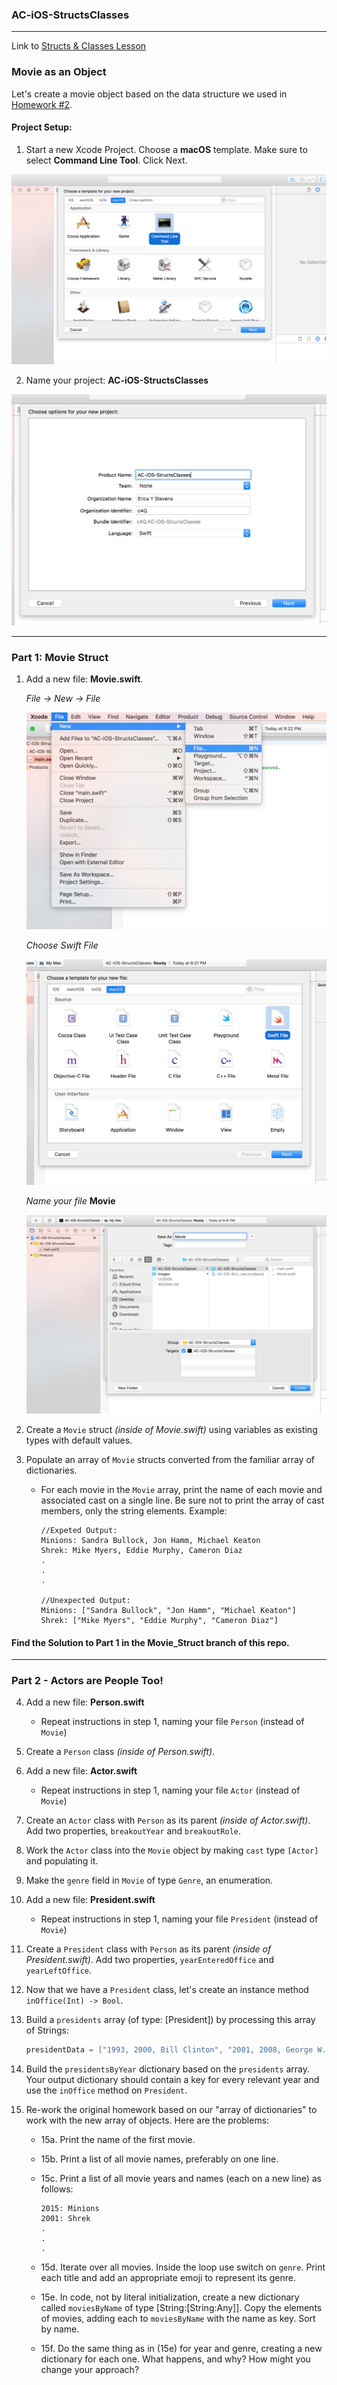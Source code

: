 ### AC-iOS-StructsClasses

---

Link to [Structs & Classes Lesson](https://github.com/C4Q/AC3.2/blob/master/lessons/unit1/structs-and-classes/README.md)

### Movie as an Object

Let's create a movie object based on the data structure we used in [Homework #2](https://github.com/C4Q/AC3.2/blob/master/homework/week-2-homework.playground/Contents.swift). 

#### Project Setup:

1. Start a new Xcode Project.
 Choose a **macOS** template.
 Make sure to select **Command Line Tool**. Click Next.
 
 ![alt text](https://github.com/C4Q/AC-iOS-StructsClasses/blob/solution/images/Screeshot_Command%20Line%20Mac%20Project.png)

2. Name your project: **AC-iOS-StructsClasses**

 ![alt text](https://github.com/C4Q/AC-iOS-StructsClasses/blob/solution/images/Screenshot_Naming%20a%20Project.png)

 ---

### Part 1: Movie Struct

1. Add a new file: **Movie.swift**. 

	*File -> New -> File*

	![alt text](https://github.com/C4Q/AC-iOS-StructsClasses/blob/solution/images/Screenshot_File%20New%20File.png)

	*Choose Swift File*

	![alt text](https://github.com/C4Q/AC-iOS-StructsClasses/blob/solution/images/Screenshot_Choose%20Swift%20Source%20File.png)

	*Name your file* **Movie**

	![alt text](https://github.com/C4Q/AC-iOS-StructsClasses/blob/solution/images/Screenshot_Naming%20A%20Swift%20File.png)

2. Create a `Movie` struct *(inside of Movie.swift)* using variables as existing types with default values.
3. Populate an array of `Movie` structs converted from the familiar array of dictionaries.
 	* For each movie in the `Movie` array, print the name of each movie and associated cast on a single line. Be sure not to print the array of cast members, only the string elements. Example:

 		```
 		//Expeted Output:
 		Minions: Sandra Bullock, Jon Hamm, Michael Keaton
 		Shrek: Mike Myers, Eddie Murphy, Cameron Diaz
 		.
 		.
 		.

 		//Unexpected Output:
 		Minions: ["Sandra Bullock", "Jon Hamm", "Michael Keaton"]
 		Shrek: ["Mike Myers", "Eddie Murphy", "Cameron Diaz"]
 		```

#### Find the Solution to Part 1 in the Movie_Struct branch of this repo.

---

### Part 2 - Actors are People Too!
4. Add a new file: **Person.swift** 
	* Repeat instructions in step 1, naming your file `Person` (instead of `Movie`)
5. Create a `Person` class *(inside of Person.swift)*. 
6. Add a new file: **Actor.swift** 
	* Repeat instructions in step 1, naming your file `Actor` (instead of `Movie`)
7. Create an `Actor` class with `Person` as its parent *(inside of Actor.swift)*. Add two properties, `breakoutYear` and  `breakoutRole`. 
11. Work the `Actor` class into the `Movie` object by making `cast` type `[Actor]` and populating it.
12. Make the `genre` field in `Movie` of type `Genre`, an enumeration.


8. Add a new file: **President.swift** 
	* Repeat instructions in step 1, naming your file `President` (instead of `Movie`)
9. Create a `President` class with `Person` as its parent *(inside of President.swift)*. Add two properties, `yearEnteredOffice` and `yearLeftOffice`.
10. Now that we have a `President` class, let's create an instance method `inOffice(Int) -> Bool`.
13. Build a `presidents` array (of type: [President]) by processing this array of Strings:

	```swift
	presidentData = ["1993, 2000, Bill Clinton", "2001, 2008, George W. Bush", "2009, 2016, Barack Obama"]
	```
	
14. Build the `presidentsByYear` dictionary based on the `presidents` array. Your output dictionary should contain a key for every relevant year and use the `inOffice` method on `President`.
15. Re-work the original homework based on our "array of dictionaries" to work with the new array of objects. Here are the problems:

	* 15a. Print the name of the first movie.

	* 15b. Print a list of all movie names, preferably on one line.

	* 15c. Print a list of all movie years and names (each on a new line) as follows:

		```
		2015: Minions
		2001: Shrek
		.
		.
		.
		```

	* 15d. Iterate over all movies. Inside the loop use switch on `genre`. Print each title and add an appropriate emoji to represent its genre.

	* 15e. In code, not by literal initialization, create a new dictionary called `moviesByName` of type [String:[String:Any]]. Copy the elements of movies, adding each to `moviesByName` with the name as key. Sort by name.

	* 15f. Do the same thing as in (15e) for year and genre, creating a new dictionary for each one. What happens, and why? How might you change your approach?

